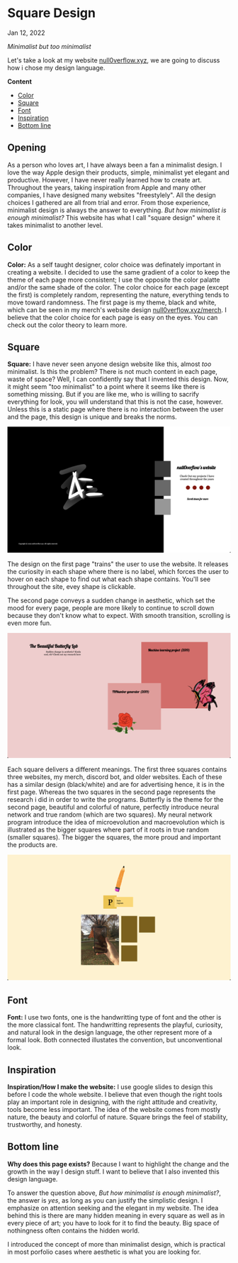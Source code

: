 # Square Design 
Jan 12, 2022

_Minimalist but too minimalist_

Let's take a look at my website [null0verflow.xyz](https://null0verflow.xyz), we are going to discuss how i chose my design language.

**Content**

- [Color](#Color)
- [Square](#Square)
- [Font](#Font)
- [Inspiration](#Inspiration)
- [Bottom line](#Bottom-line)

## Opening 

As a person who loves art, I have always been a fan a minimalist design. I love the way Apple design their products, simple, minimalist yet elegant and productive. However, I have never really learned how to create art. Throughout the years, taking inspiration from Apple and many other companies, I have designed many websites "freestylely". All the design choices I gathered are all from trial and error. From those experience, minimalist design is always the answer to everything. _But how minimalist is enough minimalist?_ This website has what I call "square design" where it takes minimalist to another level. 

## Color

**Color:** As a self taught designer, color choice was definately important in creating a website. I decided to use the same gradient of a color to keep the theme of each page more consistent; I use the opposite the color palatte and/or the same shade of the color. The color choice for each page (except the first) is completely random, representing the nature, everything tends to move toward randomness. The first page is my theme, black and white, which can be seen in my merch's website design [null0verflow.xyz/merch](https://null0verflow.xyz/merch).
I believe that the color choice for each page is easy on the eyes. You can check out the color theory to learn more.

## Square

**Square:** I have never seen anyone design website like this, almost _too_ minimalist. Is this the problem? There is not much content in each page, waste of space? Well, I can confidently say that I invented this design. Now, it might seem "too minimalist" to a point where it seems like there is something missing. But if you are like me, who is willing to sacrify everything for look, you will understand that this is not the case, however. Unless this is a static page where there is no interaction between the user and the page, this design is unique and breaks the norms.

![](Screen%20Shot%202022-01-02%20at%208.40.18%20PM.png)

The design on the first page "trains" the user to use the website. It releases the curiosity in each shape where there is no label, which forces the user to hover on each shape to find out what each shape contains. You'll see throughout the site, evey shape is clickable. 

The second page conveys a sudden change in aesthetic, which set the mood for every page, people are more likely to continue to scroll down because they don't know what to expect. With smooth transition, scrolling is even more fun. 

![](Screen%20Shot%202022-01-02%20at%208.41.06%20PM.png)

Each square delivers a different meanings. The first three squares contains three websites, my merch, discord bot, and older websites. Each of these has a similar design (black/white) and are for advertising hence, it is in the first page. Whereas the two squares in the second page represents the research i did in order to write the programs. Butterfly is the theme for the second page, beautiful and colorful of nature, perfectly introduce neural network and true random (which are two squares). My neural network program introduce the idea of microevolution and macroevolution which is illustrated as the bigger squares where part of it roots in true random (smaller squares). The bigger the squares, the more proud and important the products are. 

![](Screen%20Shot%202022-01-02%20at%2010.47.43%20PM.png)

## Font

**Font:** I use two fonts, one is the handwritting type of font and the other is the more classical font. The handwritting represents the playful, curiosity, and natural look in the design language, the other represent more of a formal look. Both connected illustates the convention, but unconventional look. 

## Inspiration

**Inspiration/How I make the website:** I use google slides to design this before I code the whole website. I believe that even though the right tools play an important role in designing, with the right attitude and creativity, tools become less important. The idea of the website comes from mostly nature, the beauty and colorful of nature. Square brings the feel of stability, trustworthy, and honesty. 

## Bottom line
**Why does this page exists?** Because I want to highlight the change and the growth in the way I design stuff. I want to believe that I also invented this design language. 

To answer the question above,  _But how minimalist is enough minimalist?_, the answer is _yes_, as long as you can justify the simplistic design. I emphasize on attention seeking and the elegant in my website. The idea behind this is there are many hidden meaning in every square as well as in every piece of art; you have to look for it to find the beauty. Big space of nothingness often contains the hidden world. 

I introduced the concept of more than minimalist design, which is practical in most porfolio cases where aesthetic is what you are looking for. 
